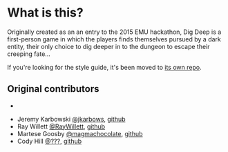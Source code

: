 # What is this?

Originally created as an an entry to the 2015 EMU hackathon, Dig Deep is a first-person game in which the players finds themselves pursued by a dark entity, their only choice to dig deeper in to the dungeon to escape their creeping fate...

If you're looking for the style guide, it's been moved to [its own repo](https://github.com/jkarbows/javascript-style).

## Original contributors
-
* Jeremy Karbowski [@jkarbows](http://twitter.com/jkarbows), [github](https://github.com/jkarbows)
* Ray Willett [@RayWillett](https://www.linkedin.com/in/raymond-willett-ba772b107), [github](https://github.com/RayWillett)
* Martese Goosby [@magmachocolate](https://soundcloud.com/martese-goosby), [github](https://github.com/marteseg)
* Cody Hill [@???](http://people.emich.edu/chill34/), [github](https://www.google.com/)

